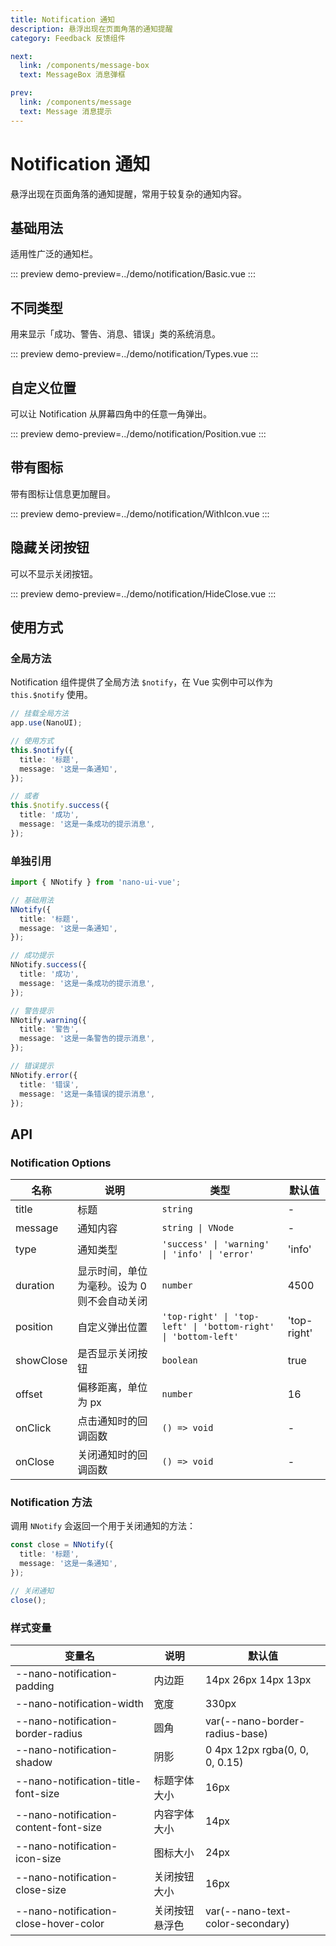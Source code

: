 ```yaml
---
title: Notification 通知
description: 悬浮出现在页面角落的通知提醒
category: Feedback 反馈组件

next:
  link: /components/message-box
  text: MessageBox 消息弹框

prev:
  link: /components/message
  text: Message 消息提示
---
```


# Notification 通知

悬浮出现在页面角落的通知提醒，常用于较复杂的通知内容。

## 基础用法

适用性广泛的通知栏。

::: preview
demo-preview=../demo/notification/Basic.vue
:::

## 不同类型

用来显示「成功、警告、消息、错误」类的系统消息。

::: preview
demo-preview=../demo/notification/Types.vue
:::

## 自定义位置

可以让 Notification 从屏幕四角中的任意一角弹出。

::: preview
demo-preview=../demo/notification/Position.vue
:::

## 带有图标

带有图标让信息更加醒目。

::: preview
demo-preview=../demo/notification/WithIcon.vue
:::

## 隐藏关闭按钮

可以不显示关闭按钮。

::: preview
demo-preview=../demo/notification/HideClose.vue
:::

## 使用方式

### 全局方法

Notification 组件提供了全局方法 `$notify`，在 Vue 实例中可以作为 `this.$notify` 使用。

```ts
// 挂载全局方法
app.use(NanoUI);

// 使用方式
this.$notify({
  title: '标题',
  message: '这是一条通知',
});

// 或者
this.$notify.success({
  title: '成功',
  message: '这是一条成功的提示消息',
});
```

### 单独引用

```ts
import { NNotify } from 'nano-ui-vue';

// 基础用法
NNotify({
  title: '标题',
  message: '这是一条通知',
});

// 成功提示
NNotify.success({
  title: '成功',
  message: '这是一条成功的提示消息',
});

// 警告提示
NNotify.warning({
  title: '警告',
  message: '这是一条警告的提示消息',
});

// 错误提示
NNotify.error({
  title: '错误',
  message: '这是一条错误的提示消息',
});
```

## API

### Notification Options

| 名称      | 说明                                        | 类型                                                           | 默认值      |
| --------- | ------------------------------------------- | -------------------------------------------------------------- | ----------- |
| title     | 标题                                        | `string`                                                       | -           |
| message   | 通知内容                                    | `string \| VNode`                                              | -           |
| type      | 通知类型                                    | `'success' \| 'warning' \| 'info' \| 'error'`                  | 'info'      |
| duration  | 显示时间，单位为毫秒。设为 0 则不会自动关闭 | `number`                                                       | 4500        |
| position  | 自定义弹出位置                              | `'top-right' \| 'top-left' \| 'bottom-right' \| 'bottom-left'` | 'top-right' |
| showClose | 是否显示关闭按钮                            | `boolean`                                                      | true        |
| offset    | 偏移距离，单位为 px                         | `number`                                                       | 16          |
| onClick   | 点击通知时的回调函数                        | `() => void`                                                   | -           |
| onClose   | 关闭通知时的回调函数                        | `() => void`                                                   | -           |

### Notification 方法

调用 `NNotify` 会返回一个用于关闭通知的方法：

```ts
const close = NNotify({
  title: '标题',
  message: '这是一条通知',
});

// 关闭通知
close();
```

### 样式变量

| 变量名                                | 说明           | 默认值                           |
| ------------------------------------- | -------------- | -------------------------------- |
| --nano-notification-padding           | 内边距         | 14px 26px 14px 13px              |
| --nano-notification-width             | 宽度           | 330px                            |
| --nano-notification-border-radius     | 圆角           | var(--nano-border-radius-base)   |
| --nano-notification-shadow            | 阴影           | 0 4px 12px rgba(0, 0, 0, 0.15)   |
| --nano-notification-title-font-size   | 标题字体大小   | 16px                             |
| --nano-notification-content-font-size | 内容字体大小   | 14px                             |
| --nano-notification-icon-size         | 图标大小       | 24px                             |
| --nano-notification-close-size        | 关闭按钮大小   | 16px                             |
| --nano-notification-close-hover-color | 关闭按钮悬浮色 | var(--nano-text-color-secondary) |
